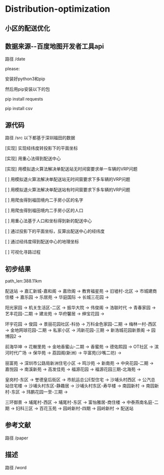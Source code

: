 # Distribution-optimization
## 小区的配送优化
## 数据来源--百度地图开发者工具api
路径 /date

please:

安装好python3和pip

然后用pip安装以下的包

pip install requests

pip install csv

## 源代码
路径 /src
以下都基于深圳福田的数据

[实现] 实现经纬度转投影下的平面坐标

[实现] 用重心法得到配送中心

[实现] 用模拟退火算法解决单配送站无时间窗要求单一车辆的VRP问题

[ ] 用模拟退火算法解决单配送站无时间窗要求下多车辆的VRP问题

[ ] 用模拟退火算法解决单配送站有时间窗要求下多车辆的VRP问题

[ ] 用爬虫得到福田境内二手房小区的名字

[ ] 用爬虫得到福田境内二手房小区的人口

[ ] 用重心法基于人口和坐标得到新的配送中心

[ ] 通过投影下的平面坐标，反算出配送中心的经纬度

[ ] 通过经纬度得到配送中心的地理坐标

[ ] 可视化寻路过程

## 初步结果
path_len:388.11km

配送站 -> 嘉汇新城-嘉和阁 -> 嘉欣阁 -> 教育福星苑 -> 旧墟村-北区 -> 市城建商住楼 -> 嘉乐园 -> 乐居苑 -> 华庭国际 -> 长城三花园 -> 

阳光家园 -> 机关生活区-二区 -> 振华大院 -> 伟俊阁 -> 浩联时代 -> 青春家园 -> 艺丰花园-二期 -> 建龙苑 -> 华府馨居 -> 绅宝花园 -> 

环宇花园 -> 俊园 -> 景丽花园社区-科协 -> 万科金色家园-二期 -> 梅林一村-西区 -> 金地网球花园-二期 -> 私家小区 -> 鸿新花园-三期 -> 新浩城花园新景阁 -> 园博园2 -> 

前海华坤 -> 花榭里苑 -> 金地香蜜山-二期 -> 香蜜苑 -> 德佑熙园 -> OT社区 -> 滨河时代广场 -> 保华苑 -> 荔园阁(新洲) -> 华富苑(沙嘴二坊) -> 

丽富苑 -> 深圳市公路局新洲住宅小区 -> 鸣沙苑 -> 新南苑 -> 中央花园-二期 -> 嘉悦园 -> 南溪新苑 -> 高发佳苑 -> 福源花园 -> 福源花园三期-北海苑 -> 

皇岗村-东区 -> 誉德皇后街区 -> 市航运总公E型住宅 -> 沙埔头村西区 -> 公汽总站住宅楼 -> 沙埔头村东区-静趣居 -> 沙埔头村东区-寿华楼 -> 南园新村 -> 南园新村-东区 -> 玮鹏花园一至-三期 -> 

三环御景 -> 埔尾村-西区 -> 埔尾村-东区 -> 富怡雅居-商住楼 -> 中泰燕南名庭-二期 -> 妇科三区 -> 百花玉苑 -> 园岭新村-四期 -> 园岭新村 -> 配送站

## 参考文献
路径 /paper
## 描述
路径 /word

